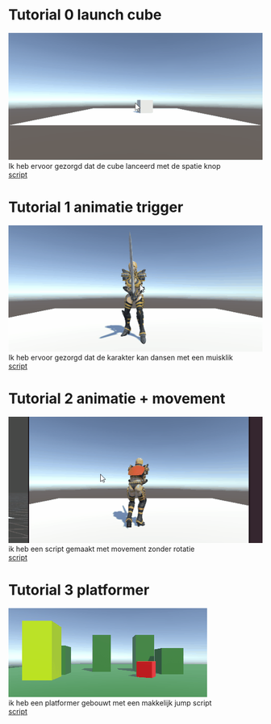 # Tutorial 0 launch cube
![tutorial launch cube gif](GIFs/launch.gif)  
Ik heb ervoor gezorgd dat de cube lanceerd met de spatie knop  
[script](M3BOtutorials/Assets/Scripts/LaunchCube.cs)
# Tutorial 1 animatie trigger
![tutorial animatie trigger gif](GIFs/AnimatieDance.gif)  
Ik heb ervoor gezorgd dat de karakter kan dansen met een muisklik  
[script](M3BOtutorials/Assets/Scripts/Animatie.cs) 
# Tutorial 2 animatie + movement
![tutorial animatie + movement gif](GIFs/AnimatieMovement.gif)  
ik heb een script gemaakt met movement zonder rotatie  
[script](M3BOtutorials/Assets/Scripts/NoRotationMovement.cs)
# Tutorial 3 platformer
![tutorial platformer](GIFs/Platform.gif)  
ik heb een platformer gebouwt met een makkelijk jump script  
[script](M3BOtutorials/Assets/Scripts/Jump.cs)